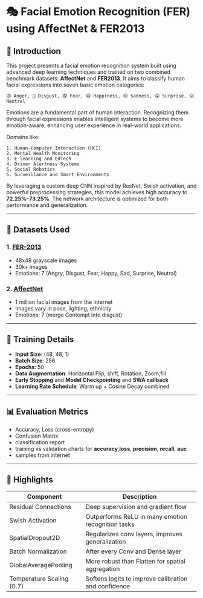 # 🎭 Facial Emotion Recognition (FER) using AffectNet & FER2013

## 🧠 Introduction
This project presents a facial emotion recognition system built using advanced deep learning techniques and trained on two combined benchmark datasets: **AffectNet** and **FER2013**. It aims to classify human facial expressions into seven basic emotion categories:

    😠 Anger, 🤢 Disgust, 😨 Fear, 😄 Happiness, 😢 Sadness, 😲 Surprise, 😐 Neutral

Emotions are a fundamental part of human interaction. Recognizing them through facial expressions enables intelligent systems to become more emotion-aware, enhancing user experience in real-world applications.

Domains like:

    1. Human-Computer Interaction (HCI)
    2. Mental Health Monitoring
    3. E-learning and EdTech
    4. Driver Alertness Systems
    5. Social Robotics
    6. Surveillance and Smart Environments

By leveraging a custom deep CNN inspired by ResNet, Swish activation, and powerful preprocessing strategies, this model achieves high accuracy to **72.25%–73.25%**. The network architecture is optimized for both performance and generalization.

---

## 📂 Datasets Used

### 1. [FER-2013](https://www.kaggle.com/datasets/msambare/fer2013)
- 48x48 grayscale images
- 30k+ images
- Emotions: 7 (Angry, Disgust, Fear, Happy, Sad, Surprise, Neutral)

### 2. [AffectNet](https://www.kaggle.com/datasets/mstjebashazida/affectnet)
- 1 million facial images from the internet
- Images vary in pose, lighting, ethnicity
- Emotions: 7 (merge Contempt into disgust)

---

## 🧪 Training Details

- **Input Size**: (48, 48, 1)
- **Batch Size**: 256
- **Epochs**: 50
- **Data Augmentation**: Horizontal Flip, shift, Rotation, Zoom,fill
- **Early Stopping** and **Model Checkpointing** and **SWA callback**
- **Learning Rate Schedule**: Warm up + Cosine Decay combined

---

## 📊 Evaluation Metrics

- Accuracy, Loss (cross-entropy)
- Confusion Matrix
- classification report 
- training vs validation charts for **accuracy**,**loss**, **precision**, **recall**, **auc**
- samples from internet

---

## 🧠 Highlights

| Component                 | Description                                          |
| ------------------------- | ---------------------------------------------------- |
| Residual Connections      | Deep supervision and gradient flow                   |
| Swish Activation          | Outperforms ReLU in many emotion recognition tasks   |
| SpatialDropout2D          | Regularizes conv layers, improves generalization     |
| Batch Normalization       | After every Conv and Dense layer                     |
| GlobalAveragePooling      | More robust than Flatten for spatial aggregation     |
| Temperature Scaling (0.7) | Softens logits to improve calibration and confidence |